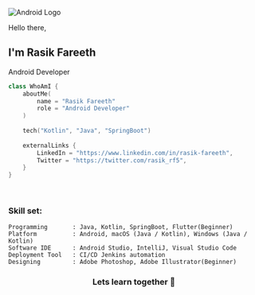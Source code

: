 ![Android Logo](https://raw.github.com/rasfarrf5/rasfarrf5/master/android.png)

Hello there, <br>
## I'm Rasik Fareeth <br>
Android Developer
<br>


```kotlin
class WhoAmI {
    aboutMe(
        name = "Rasik Fareeth"
        role = "Android Developer"
    )
    
    tech("Kotlin", "Java", "SpringBoot")
    
    externalLinks {
        LinkedIn = "https://www.linkedin.com/in/rasik-fareeth",
        Twitter = "https://twitter.com/rasik_rf5",
    }
}
```
<br />

### Skill set:
```
Programming       : Java, Kotlin, SpringBoot, Flutter(Beginner)
Platform          : Android, macOS (Java / Kotlin), Windows (Java / Kotlin)
Software IDE      : Android Studio, IntelliJ, Visual Studio Code
Deployment Tool   : CI/CD Jenkins automation
Designing         : Adobe Photoshop, Adobe Illustrator(Beginner)
```

<div align="center">

### Lets learn together 🌱

</div>
